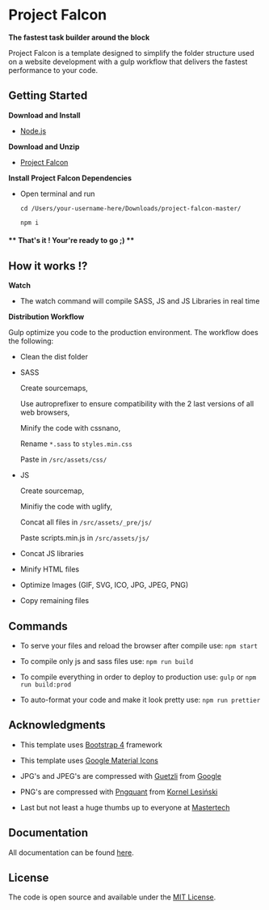# Project Falcon

**The fastest task builder around the block**

Project Falcon is a template designed to simplify the folder structure used on a website development with a gulp workflow that delivers the fastest performance to your code.

## Getting Started

**Download and Install**

- [Node.js](https://nodejs.org/en/)

**Download and Unzip**

- [Project Falcon](https://github.com/renansigolo/project-falcon)

**Install Project Falcon Dependencies**

- Open terminal and run

  ```
  cd /Users/your-username-here/Downloads/project-falcon-master/

  npm i
  ```

#### ** That's it ! Your're ready to go ;) **

## How it works !?

**Watch**

- The watch command will compile SASS, JS and JS Libraries in real time

**Distribution Workflow**

Gulp optimize you code to the production environment. The workflow does the following:

- Clean the dist folder

- SASS

  Create sourcemaps,

  Use autroprefixer to ensure compatibility with the 2 last versions of all web browsers,

  Minify the code with cssnano,

  Rename `*.sass` to `styles.min.css`

  Paste in `/src/assets/css/`

- JS

  Create sourcemap,

  Minifiy the code with uglify,

  Concat all files in `/src/assets/_pre/js/`

  Paste scripts.min.js in `/src/assets/js/`

- Concat JS libraries

- Minify HTML files

- Optimize Images (GIF, SVG, ICO, JPG, JPEG, PNG)

- Copy remaining files

## Commands

- To serve your files and reload the browser after compile use: `npm start`

- To compile only js and sass files use: `npm run build`

- To compile everything in order to deploy to production use: `gulp` or `npm run build:prod`

- To auto-format your code and make it look pretty use: `npm run prettier`

## Acknowledgments

- This template uses [Bootstrap 4](https://getbootstrap.com/) framework

- This template uses [Google Material Icons](https://material.io/icons/)

- JPG's and JPEG's are compressed with [Guetzli](https://github.com/google/guetzli) from [Google](https://github.com/google)

- PNG's are compressed with [Pngquant](https://pngquant.org/) from [Kornel Lesiński](https://kornel.ski/about)

- Last but not least a huge thumbs up to everyone at [Mastertech](https://mastertech.tech/)

## Documentation

All documentation can be found [here](https://github.com/renansigolo/project-falcon).

## License

The code is open source and available under the [MIT License](LICENSE.md).

